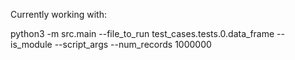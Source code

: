 Currently working with:

python3 -m src.main --file_to_run test_cases.tests.0.data_frame --is_module --script_args --num_records 1000000
